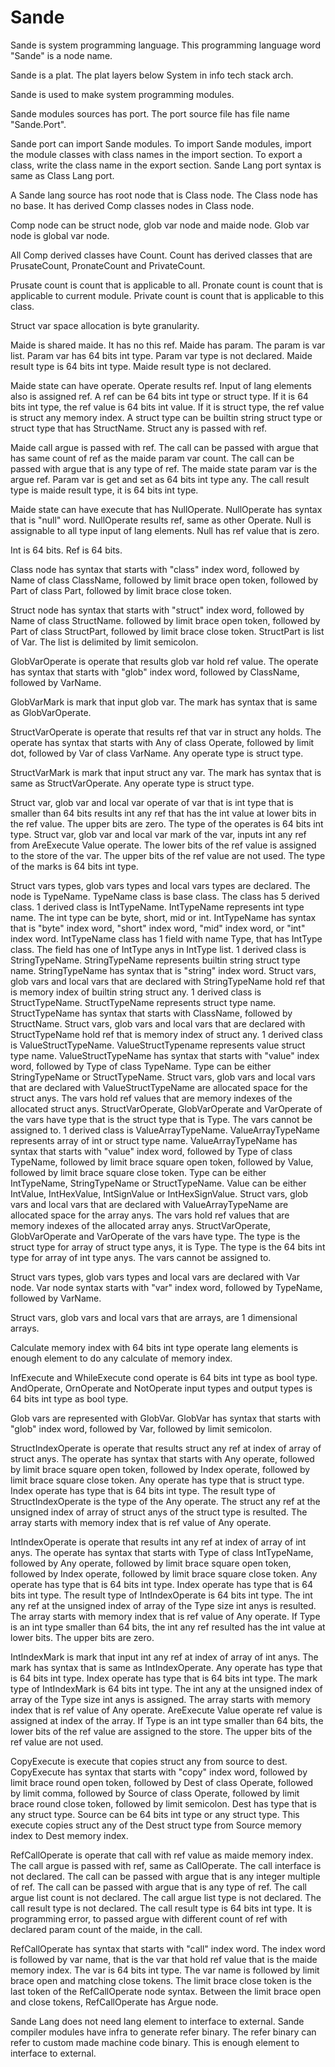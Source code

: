 # Sande

Sande is system programming language.
This programming language word "Sande" is a node name.

Sande is a plat.
The plat layers below System in info tech stack arch.

Sande is used to make system programming modules.

Sande modules sources has port.
The port source file has file name "Sande.Port".

Sande port can import Sande modules.
To import Sande modules, import the module classes with class names in the import section.
To export a class, write the class name in the export section.
Sande Lang port syntax is same as Class Lang port.

A Sande lang source has root node that is Class node.
The Class node has no base.
It has derived Comp classes nodes in Class node.

Comp node can be struct node, glob var node and maide node.
Glob var node is global var node.

All Comp derived classes have Count.
Count has derived classes that are PrusateCount, PronateCount and PrivateCount.

Prusate count is count that is applicable to all.
Pronate count is count that is applicable to current module.
Private count is count that is applicable to this class.

Struct var space allocation is byte granularity.

Maide is shared maide. It has no this ref.
Maide has param. The param is var list.
Param var has 64 bits int type. Param var type is not declared.
Maide result type is 64 bits int type.
Maide result type is not declared.

Maide state can have operate.
Operate results ref.
Input of lang elements also is assigned ref.
A ref can be 64 bits int type or struct type.
If it is 64 bits int type, the ref value is 64 bits int value.
If it is struct type, the ref value is struct any memory index.
A struct type can be builtin string struct type or struct type that has StructName.
Struct any is passed with ref.

Maide call argue is passed with ref.
The call can be passed with argue that has same count of ref as the maide param var count.
The call can be passed with argue that is any type of ref.
The maide state param var is the argue ref.
Param var is get and set as 64 bits int type any.
The call result type is maide result type, it is 64 bits int type.

Maide state can have execute that has NullOperate.
NullOperate has syntax that is "null" word.
NullOperate results ref, same as other Operate.
Null is assignable to all type input of lang elements.
Null has ref value that is zero.

Int is 64 bits. Ref is 64 bits.

Class node has syntax that starts with "class" index word, followed by Name of class ClassName,
followed by limit brace open token, followed by Part of class Part, 
followed by limit brace close token.

Struct node has syntax that starts with "struct" index word, followed by Name of class StructName.
followed by limit brace open token, followed by Part of class StructPart,
followed by limit brace close token.
StructPart is list of Var. The list is delimited by limit semicolon.

GlobVarOperate is operate that results glob var hold ref value.
The operate has syntax that starts with "glob" index word, followed by ClassName, 
followed by VarName.

GlobVarMark is mark that input glob var.
The mark has syntax that is same as GlobVarOperate.

StructVarOperate is operate that results ref that var in struct any holds.
The operate has syntax that starts with Any of class Operate, followed by limit dot, 
followed by Var of class VarName.
Any operate type is struct type.

StructVarMark is mark that input struct any var.
The mark has syntax that is same as StructVarOperate.
Any operate type is struct type.

Struct var, glob var and local var operate of var that is int type that is smaller than 64 bits
results int any ref that has the int value at lower bits in the ref value.
The upper bits are zero.
The type of the operates is 64 bits int type.
Struct var, glob var and local var mark of the var, inputs int any ref 
from AreExecute Value operate.
The lower bits of the ref value is assigned to the store of the var.
The upper bits of the ref value are not used.
The type of the marks is 64 bits int type.

Struct vars types, glob vars types and local vars types are declared.
The node is TypeName.
TypeName class is base class.
The class has 5 derived class.
1 derived class is IntTypeName. IntTypeName represents int type name.
The int type can be byte, short, mid or int.
IntTypeName has syntax that is "byte" index word, "short" index word, "mid" index word, or "int" index word.
IntTypeName class has 1 field with name Type, that has IntType class. The field has one of IntType anys in IntType list.
1 derived class is StringTypeName.
StringTypeName represents builtin string struct type name.
StringTypeName has syntax that is "string" index word.
Struct vars, glob vars and local vars that are declared with StringTypeName hold ref that is memory index of builtin string struct any.
1 derived class is StructTypeName.
StructTypeName represents struct type name.
StructTypeName has syntax that starts with ClassName, followed by StructName.
Struct vars, glob vars and local vars that are declared with StructTypeName hold ref that is memory index of struct any. 
1 derived class is ValueStructTypeName.
ValueStructTypename represents value struct type name.
ValueStructTypeName has syntax that starts with "value" index word, followed by Type of class TypeName.
Type can be either StringTypeName or StructTypeName.
Struct vars, glob vars and local vars that are declared with ValueStructTypeName are allocated space for the struct anys.
The vars hold ref values that are memory indexes of the allocated struct anys.
StructVarOperate, GlobVarOperate and VarOperate of the vars have type that is the struct type that is Type.
The vars cannot be assigned to.
1 derived class is ValueArrayTypeName.
ValueArrayTypeName represents array of int or struct type name.
ValueArrayTypeName has syntax that starts with "value" index word, followed by Type of class TypeName, followed by limit brace square open token, 
followed by Value, followed by limit brace square close token.
Type can be either IntTypeName, StringTypeName or StructTypeName.
Value can be either IntValue, IntHexValue, IntSignValue or IntHexSignValue.
Struct vars, glob vars and local vars that are declared with ValueArrayTypeName are allocated space for the array anys.
The vars hold ref values that are memory indexes of the allocated array anys.
StructVarOperate, GlobVarOperate and VarOperate of the vars have type.
The type is the struct type for array of struct type anys, it is Type.
The type is the 64 bits int type for array of int type anys.
The vars cannot be assigned to.

Struct vars types, glob vars types and local vars are declared with Var node.
Var node syntax starts with "var" index word, followed by TypeName, followed by VarName.

Struct vars, glob vars and local vars that are arrays, are 1 dimensional arrays.

Calculate memory index with 64 bits int type operate lang elements is enough element to
do any calculate of memory index.

InfExecute and WhileExecute cond operate is 64 bits int type as bool type.
AndOperate, OrnOperate and NotOperate input types and output types is 64 bits int type as bool type.

Glob vars are represented with GlobVar.
GlobVar has syntax that starts with "glob" index word, followed by Var, followed by limit semicolon.

StructIndexOperate is operate that results struct any ref at index of array of struct anys.
The operate has syntax that starts with Any operate, followed by limit brace square open token, 
followed by Index operate, followed by limit brace square close token.
Any operate has type that is struct type.
Index operate has type that is 64 bits int type.
The result type of StructIndexOperate is the type of the Any operate.
The struct any ref at the unsigned index of array of struct anys of the struct type is resulted.
The array starts with memory index that is ref value of Any operate.

IntIndexOperate is operate that results int any ref at index of array of int anys.
The operate has syntax that starts with Type of class IntTypeName, followed by Any operate, followed by limit brace square open token, 
followed by Index operate, followed by limit brace square close token.
Any operate has type that is 64 bits int type.
Index operate has type that is 64 bits int type.
The result type of IntIndexOperate is 64 bits int type.
The int any ref at the unsigned index of array of the Type size int anys is resulted.
The array starts with memory index that is ref value of Any operate.
If Type is an int type smaller than 64 bits, the int any ref resulted has the int value at lower bits.
The upper bits are zero.

IntIndexMark is mark that input int any ref at index of array of int anys.
The mark has syntax that is same as IntIndexOperate.
Any operate has type that is 64 bits int type.
Index operate has type that is 64 bits int type.
The mark type of IntIndexMark is 64 bits int type.
The int any at the unsigned index of array of the Type size int anys is assigned.
The array starts with memory index that is ref value of Any operate.
AreExecute Value operate ref value is assigned at index of the array.
If Type is an int type smaller than 64 bits, the lower bits of the ref value are assigned to the store.
The upper bits of the ref value are not used.

CopyExecute is execute that copies struct any from source to dest.
CopyExecute has syntax that starts with "copy" index word, followed by limit brace round open token,
followed by Dest of class Operate, followed by limit comma, 
followed by Source of class Operate, followed by limit brace round close token, 
followed by limit semicolon.
Dest has type that is any struct type.
Source can be 64 bits int type or any struct type.
This execute copies struct any of the Dest struct type from Source memory index to Dest memory index.

RefCallOperate is operate that call with ref value as maide memory index.
The call argue is passed with ref, same as CallOperate.
The call interface is not declared.
The call can be passed with argue that is any integer multiple of ref.
The call can be passed with argue that is any type of ref.
The call argue list count is not declared.
The call argue list type is not declared.
The call result type is not declared.
The call result type is 64 bits int type.
It is programming error, to passed argue with different count of ref with declared param count of the maide, in the call.

RefCallOperate has syntax that starts with "call" index word.
The index word is followed by var name, that is the var that hold ref value that is the maide memory index.
The var is 64 bits int type.
The var name is followed by limit brace open and matching close tokens.
The limit brace close token is the last token of the RefCallOperate node syntax.
Between the limit brace open and close tokens, RefCallOperate has Argue node.

Sande Lang does not need lang element to interface to external.
Sande compiler modules have infra to generate refer binary.
The refer binary can refer to custom made machine code binary.
This is enough element to interface to external.